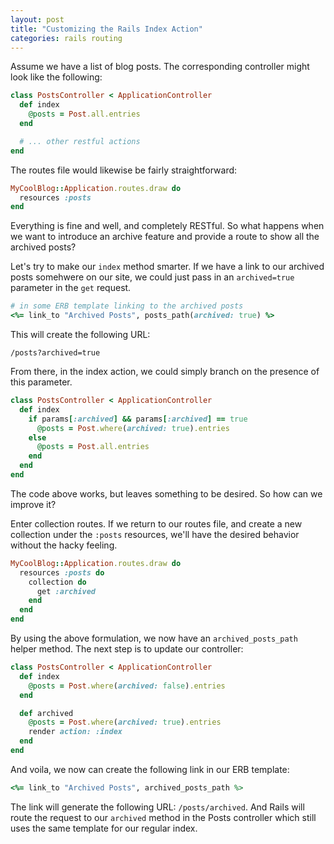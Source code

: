 ```yaml
---
layout: post
title: "Customizing the Rails Index Action"
categories: rails routing
---
```


Assume we have a list of blog posts. The corresponding controller might look like the following:

``` ruby
class PostsController < ApplicationController
  def index
    @posts = Post.all.entries
  end

  # ... other restful actions
end
```

The routes file would likewise be fairly straightforward:

``` ruby
MyCoolBlog::Application.routes.draw do
  resources :posts
end
```

Everything is fine and well, and completely RESTful. So what happens when we want to introduce an archive feature and provide a route to show all the archived posts?

Let's try to make our `index` method smarter. If we have a link to our archived posts somehwere on our site, we could just pass in an `archived=true` parameter in the `get` request.

``` ruby
# in some ERB template linking to the archived posts
<%= link_to "Archived Posts", posts_path(archived: true) %>
```

This will create the following URL:

```
/posts?archived=true
```

From there, in the index action, we could simply branch on the presence of this parameter.

``` ruby
class PostsController < ApplicationController
  def index
    if params[:archived] && params[:archived] == true
      @posts = Post.where(archived: true).entries
    else
      @posts = Post.all.entries
    end
  end
end
```

The code above works, but leaves something to be desired. So how can we improve it?

Enter collection routes. If we return to our routes file, and create a new collection under the `:posts` resources, we'll have the desired behavior without the hacky feeling.

``` ruby
MyCoolBlog::Application.routes.draw do
  resources :posts do
    collection do
      get :archived
    end
  end
end
```

By using the above formulation, we now have an `archived_posts_path` helper method. The next step is to update our controller:

``` ruby
class PostsController < ApplicationController
  def index
    @posts = Post.where(archived: false).entries
  end

  def archived
    @posts = Post.where(archived: true).entries
    render action: :index
  end
end
```

And voila, we now can create the following link in our ERB template:

``` ruby
<%= link_to "Archived Posts", archived_posts_path %>
```

The link will generate the following URL: `/posts/archived`. And Rails will route the request to our `archived` method in the Posts controller which still uses the same template for our regular index.
